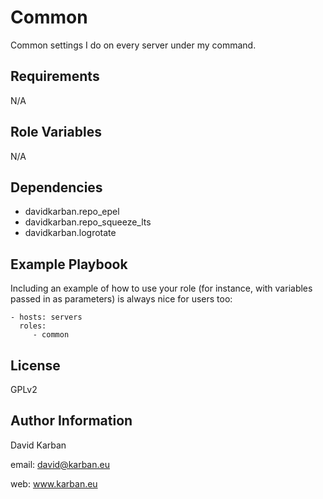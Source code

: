 Common
=========

Common settings I do on every server under my command.

Requirements
------------

N/A

Role Variables
--------------

N/A

Dependencies
------------

- davidkarban.repo_epel
- davidkarban.repo_squeeze_lts
- davidkarban.logrotate

Example Playbook
----------------

Including an example of how to use your role (for instance, with variables passed in as parameters) is always nice for users too:

    - hosts: servers
      roles:
         - common

License
-------

GPLv2

Author Information
------------------

David Karban

email: david@karban.eu

web: www.karban.eu
